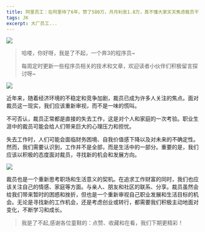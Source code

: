 ```yaml
---
title: 阿里员工：在阿里待了6年，赞了580万，月月利息1.8万，真不懂大家天天焦虑裁员干什么？买房干什么，吃利息不好吗？
tags: JK
excerpt: 大厂员工...
---
```


![](https://files.mdnice.com/user/27386/50f37abd-2c09-4272-9e5b-bca39f486f5d.png)


> 哈喽，你好呀，我是了不起，一个奔3的程序员~ 
>
> 每周定时更新一些程序员相关的技术和文章，欢迎读者小伙伴们积极留言探讨呀~

![](https://files.mdnice.com/user/27386/50f37abd-2c09-4272-9e5b-bca39f486f5d.png)

近年来，随着经济环境的不稳定和竞争加剧，裁员已成为许多人关注的焦点。面对裁员这一现实，我们应该重新审视，而不是一味的慌叫。

不可否认，裁员正常都是直接的失去工作，这是对个人和家庭的一次考验。职业生涯中的裁员可能会给人们带来巨大的心理压力和担忧。

失去工作时，人们可能会面临财务困境、自我价值感下降以及对未来的不确定性。然而，我们需要认识到，工作并不是全部，而是生活中的一部分。重要的是，我们应该以积极的态度面对裁员，寻找新的机会和发展方向。

![](https://files.mdnice.com/user/27386/dfa491bc-82c7-4d0c-b664-8f301903a358.png)

裁员也是一个重新思考职场和生活意义的契机。在追求工作财富的同时，我们也应该关注自己的情感、家庭等方面。与亲人、朋友和社区的联系、分享。裁员虽然会给我们带来暂时的困惑和挫折，但也是一个重新审视自己职业发展和生活目标的机会。无论是寻找新的工作机会，还是考虑创业或转行，都需要我们积极主动地面对变化，不断学习和成长。

>我是了不起,感谢各位童鞋的：点赞、收藏和在看，我们下期更精彩！